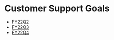 # Customer Support Goals

- [FY22Q2](FY22Q2-OKR-Plan.md)
- [FY22Q3](FY22Q3-OKR-Plan.md)
- [FY22Q4](FY22Q4-OKR-Plan.md)